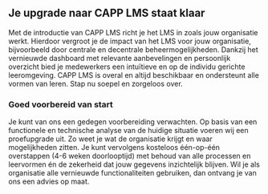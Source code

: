 ## Je upgrade naar CAPP LMS staat klaar

Met de introductie van CAPP LMS richt je het LMS in zoals jouw organisatie werkt. Hierdoor vergroot je de impact van het LMS voor jouw organisatie, bijvoorbeeld door centrale en decentrale beheermogelijkheden. Dankzij het vernieuwde dashboard met relevante aanbevelingen en persoonlijk overzicht bied je medewerkers een intuïtieve en op de individu gerichte leeromgeving. CAPP LMS is overal en altijd beschikbaar en ondersteunt alle vormen van leren. Stap nu soepel en zorgeloos over.

### Goed voorbereid van start

Je kunt van ons een gedegen voorbereiding verwachten. Op basis van een functionele en technische analyse van de huidige situatie voeren wij een proefupgrade uit. Zo weet je wat de organisatie krijgt en waar mogelijkheden zitten. Je kunt vervolgens kosteloos één-op-één overstappen (4-6 weken doorlooptijd) met behoud van alle processen en leervormen én de zekerheid dat jouw gegevens inzichtelijk blijven. Wil je als organisatie alle vernieuwde functionaliteiten gebruiken, dan ontvang je van ons een advies op maat.
